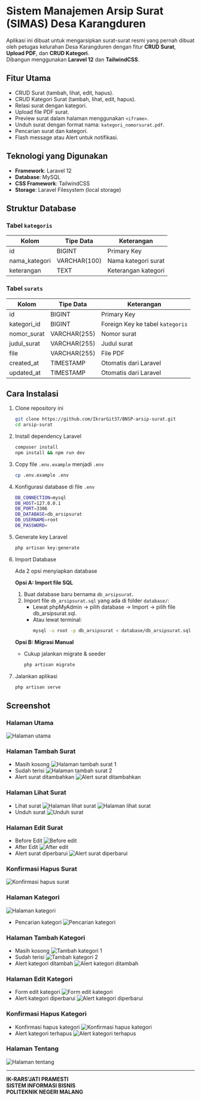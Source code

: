 # Sistem Manajemen Arsip Surat (SIMAS) Desa Karangduren
Aplikasi ini dibuat untuk mengarsipkan surat-surat resmi yang pernah dibuat oleh petugas kelurahan Desa Karangduren dengan fitur **CRUD Surat**, **Upload PDF**, dan **CRUD Kategori**.  
Dibangun menggunakan **Laravel 12** dan **TailwindCSS**.

## Fitur Utama
- CRUD Surat (tambah, lihat, edit, hapus).
- CRUD Kategori Surat (tambah, lihat, edit, hapus).
- Relasi surat dengan kategori.
- Upload file PDF surat.
- Preview surat dalam halaman menggunakan `<iframe>`.
- Unduh surat dengan format nama: `kategori_nomorsurat.pdf`.
- Pencarian surat dan kategori.
- Flash message atau Alert untuk notifikasi.

## Teknologi yang Digunakan
- **Framework**: Laravel 12
- **Database**: MySQL
- **CSS Framework**: TailwindCSS
- **Storage**: Laravel Filesystem (local storage)

## Struktur Database
### Tabel `kategoris`
| Kolom        | Tipe Data   | Keterangan             |
|--------------|-------------|------------------------|
| id           | BIGINT      | Primary Key            |
| nama_kategori| VARCHAR(100)| Nama kategori surat    |
| keterangan   | TEXT        | Keterangan kategori    |

### Tabel `surats`
| Kolom        | Tipe Data   | Keterangan                        |
|--------------|-------------|-----------------------------------|
| id           | BIGINT      | Primary Key                       |
| kategori_id  | BIGINT      | Foreign Key ke tabel `kategoris`  |
| nomor_surat  | VARCHAR(255) | Nomor surat                       |
| judul_surat  | VARCHAR(255)| Judul surat                       |
| file         | VARCHAR(255)| File PDF |
| created_at   | TIMESTAMP   | Otomatis dari Laravel             |
| updated_at   | TIMESTAMP   | Otomatis dari Laravel             |

## Cara Instalasi
1. Clone repository ini
   ```bash
   git clone https://github.com/IkrarGit37/BNSP-arsip-surat.git
   cd arsip-surat
   ```
2. Install dependency Laravel
    ```bash
    composer install
    npm install && npm run dev
    ```
3. Copy file `.env.example` menjadi `.env`
    ```bash
    cp .env.example .env
    ```
4. Konfigurasi database di file `.env`
    ```bash
    DB_CONNECTION=mysql
    DB_HOST=127.0.0.1
    DB_PORT=3306
    DB_DATABASE=db_arsipsurat
    DB_USERNAME=root
    DB_PASSWORD=
    ```
5. Generate key Laravel
    ```bash
    php artisan key:generate
    ```
6. Import Database
    
    Ada 2 opsi menyiapkan database
    
    **Opsi A: Import file SQL**

    1. Buat database baru bernama ``db_arsipsurat``.
    2. Import file ``db_arsipsurat.sql`` yang ada di folder ``database/``:
        - Lewat phpMyAdmin → pilih database → Import → pilih file db_arsipsurat.sql.
        - Atau lewat terminal:
            ```bash
            mysql -u root -p db_arsipsurat < database/db_arsipsurat.sql
            ```
    **Opsi B: Migrasi Manual**

    - Cukup jalankan migrate & seeder
        ```bash
        php artisan migrate
        ```
7. Jalankan aplikasi
    ```bash
    php artisan serve
    ```

## Screenshot
### Halaman Utama
![Halaman utama](screenshot/Halaman-utama.png)
### Halaman Tambah Surat
- Masih kosong
![Halaman tambah surat 1](screenshot/Halaman-tambah-surat-null.png)
- Sudah terisi
![Halaman tambah surat 2](screenshot/Halaman-tambah-surat-fill.png)
- Alert surat ditambahkan
![Alert surat ditambahkan](screenshot/Halaman-utama-alert-surat-ditambahkan.png)
### Halaman Lihat Surat
- Lihat surat
![Halaman lihat surat](screenshot/Halaman-lihat-surat.png)
![Halaman lihat surat](screenshot/Halaman-lihat-surat-scroll.png)
- Unduh surat
![Unduh surat](screenshot/Halaman-lihat-surat-download.png)
### Halaman Edit Surat
- Before Edit
![Before edit](screenshot/Halaman-edit-surat-before.png)
- After Edit
![After edit](screenshot/Halaman-edit-surat-after.png)
- Alert surat diperbarui
![Alert surat diperbarui](screenshot/Halaman-utama-alert-surat-diperbarui.png)
### Konfirmasi Hapus Surat
![Konfirmasi hapus surat](screenshot/Halaman-utama-konfirmasi-hapus.png)
### Halaman Kategori
![Halaman kategori](screenshot/Halaman-kategori.png)
- Pencarian kategori
![Pencarian kategori](screenshot/Halaman-kategori-pencarian.png)
### Halaman Tambah Kategori
- Masih kosong
![Tambah kategori 1](screenshot/Halaman-tambah-kategori-null.png)
- Sudah terisi
![Tambah kategori 2](screenshot/Halaman-tambah-kategori-fill.png)
- Alert kategori ditambah
![Alert kategori ditambah](screenshot/Halaman-kategori-alert-kategori-bertambah.png)
### Halaman Edit Kategori
- Form edit kategori
![Form edit kategori](screenshot/Halaman-edit-kategori.png)
- Alert kategori diperbarui
![Alert kategori diperbarui](screenshot/Halaman-kategori-alert-kategori-diperbarui.png)
### Konfirmasi Hapus Kategori
- Konfirmasi hapus kategori
![Konfirmasi hapus kategori](screenshot/Halaman-kategori-konfirmasi-hapus.png)
- Alert kategori terhapus
![Alert kategori terhapus](screenshot/Halaman-kategori-alert-kategori-dihapus.png)
### Halaman Tentang
![Halaman tentang](screenshot/Halaman-tentang.png)


---


**IK-RARS'JATI PRAMESTI** <br>
**SISTEM INFORMASI BISNIS** <br>
**POLITEKNIK NEGERI MALANG**
